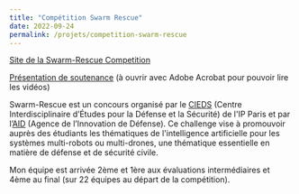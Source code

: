 ```yaml
---
title: "Compétition Swarm Rescue"
date: 2022-09-24
permalink: /projets/competition-swarm-rescue
---
```

[Site de la Swarm-Rescue Competition](https://emmanuel-battesti.github.io/swarm-rescue-website/)

[Présentation de soutenance](/files/swarm_rescue.pdf) (à ouvrir avec Adobe Acrobat pour pouvoir lire les vidéos)

Swarm-Rescue est un concours organisé par le [CIEDS](https://www.ip-paris.fr/recherche/centres-interdisciplinaires/cieds-centre-interdisciplinaire-detudes-pour-la-defense-et-la-securite) (Centre Interdisciplinaire d’Études pour la Défense et la Sécurité) de l'IP Paris et par l’[AID](https://www.defense.gouv.fr/aid) (Agence de l’Innovation de Défense). Ce challenge vise à promouvoir auprès des étudiants les thématiques de l'intelligence artificielle pour les systèmes multi-robots ou multi-drones, une thématique essentielle en matière de défense et de sécurité civile.

Mon équipe est arrivée 2ème et 1ère aux évaluations intermédiaires et 4ème au final (sur 22 équipes au départ de la compétition).